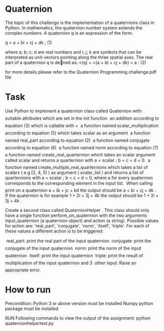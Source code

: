 # Quaternion
The topic of this challenge is the implementation of a quaternions class in Python. In mathematics, the quaternion number system extends the complex numbers. A quaternion q is an expression of the form:

q = a + bi + cj + dk ; (1)

where a; b; c; d are real numbers and i; j; k are symbols that can be interpreted as unit-vectors pointing along the three spatial axes. The real part of a quaternion q is dened as: <(q) = <(a + bi + cj + dk) = a : (2)

for more details please refer to the Quaternion Programming challenge.pdf file

# Task

Use Python to implement a quaternion class called Quaternion with:
 suitable attributes which are set in the init function
 an addition according to equation (3) which is callable with +
 a function named scalar_multiplication according to equation (5) which takes scalar as an argument
 a function named real_part according to equation (2)
 a function named conjugate according to equation (6)
 a function named norm according to equation (7)
 a function named create_real_quarternion which takes an scalar argument called scalar and returns a quarternion with a = scalar ; b = c = d = 0.
 a function named create_multiple_real_quarternions which takes a list of scalars ( e.g [2, 4, 5] ) as argument ( scalar_list ) and returns a list of quarternions with a = scalar ; b = c = d = 0, where a for every quaternion
corresponds to the corresponding element in the input list.
 When calling print on a quaternion a + ib + jc + kd the output should be a + bi + cj + dk . If the quaternion is for example 1 + 2i + 3j + 4k the output should be 1 + 2i + 3j + 4k .

Create a second class called QuaternionHelper . This class should only have a single function perform_on_quaternion with the two arguments input_quaternion (a quaternion object) and action (a string). Possible values for action are: 'real_part', 'conjugate', 'norm', 'itself', 'triple'. For each of these values a
different action is to be triggered:

 real_part: print the real part of the input quaternion
 conjugate: print the conjugate of the input quaternion
 norm: print the norm of the input quaternion
 itself: print the input quaternion
 triple: print the result of multiplication of the input quaternion and 3
 other input: Raise an appropriate error.

# How to run

Precondition:
	Python 3 or above version must be installed
	Numpy python package must be installed
	
RUN Following commands to view the output of the assignment: python quaternionhelpertest.py

